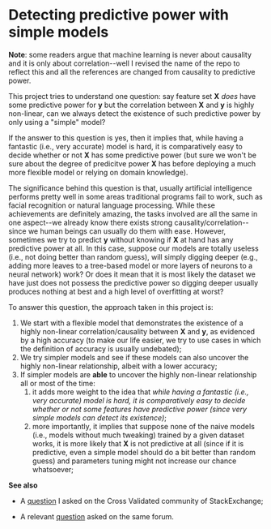 # Detecting predictive power with simple models

**Note**: some readers argue that machine learning is never about causality and it is only about correlation--well I revised the name of the repo to reflect this and all the references are changed from causality to predictive power.

This project tries to understand one question: say feature set **X** *does* have some predictive power for **y** but the correlation between **X** and **y** is highly non-linear, can we always detect the existence of such predictive power by only using a "simple" model?

If the answer to this question is yes, then it implies that, while having a fantastic (i.e., very accurate) model is hard, it is comparatively easy to decide whether or not **X** has some predictive power (but sure we won't be sure about the degree of predicitve power **X** has before deploying a much more flexible model or relying on domain knowledge).

The significance behind this question is that, usually artificial intelligence performs pretty well in some areas traditional programs fail to work, such as facial recognition or natural language processing. While these achievements are definitely amazing, the tasks involved are all the same in one aspect--we already know there exists strong causality/correlation--since we human beings can usually do them with ease. However, sometimes we try to predict **y** without knowing if **X** at hand has any predictive power at all. In this case, suppose our models are totally useless (i.e., not doing better than random guess), will simply digging deeper (e.g., adding more leaves to a tree-based model or more layers of neurons to a neural network) work? Or does it mean that it is most likely the dataset we have just does not possess the predictive power so digging deeper usually produces nothing at best and a high level of overfitting at worst?

To answer this question, the approach taken in this project is:
1. We start with a flexible model that demonstrates the existence of a highly non-linear correlation/causality between **X** and **y**, as evidenced by a high accuracy (to make our life easier, we try to use cases in which the definition of accuracy is usually undebated);
1. We try simpler models and see if these models can also uncover the highly non-linear relationship, albeit with a lower accuracy;
1. If simpler models are **able** to uncover the highly non-linear relationship all or most of the time:
    1. it adds more weight to the idea that *while having a fantastic (i.e., very accurate) model is hard, it is comparatively easy to decide whether or not some features have predictive power (since very simple models can detect its existence)*;
    1. more importantly, it implies that suppose none of the naive models (i.e., models without much tweaking) trained by a given dataset works, it is more likely that **X** is not predictive at all (since if it is predictive, even a simple model should do a bit better than random guess) and parameters tuning might not increase our chance whatsoever;
 
**See also**

* A [question](https://stats.stackexchange.com/questions/553995/datasets-that-simple-models-fail-but-more-complex-models-work) I asked on the Cross Validated community of StackExchange;

* A relevant [question](https://stats.stackexchange.com/questions/222179/how-to-know-that-your-machine-learning-problem-is-hopeless) asked on the same forum.